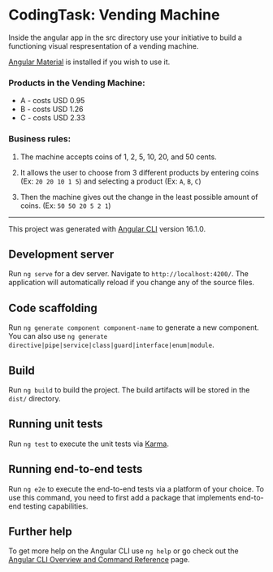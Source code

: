 # CodingTask: Vending Machine

Inside the angular app in the src directory use your initiative to build a functioning visual respresentation of a vending machine.

[Angular Material](https://material.angular.io/components/categories) is installed if you wish to use it.

### Products in the Vending Machine:

* A - costs USD 0.95
* B - costs USD 1.26
* C - costs USD 2.33

### Business rules:

1. The machine accepts coins of 1, 2, 5, 10, 20, and 50 cents.

2. It allows the user to choose from 3 different products by entering coins (Ex: `20 20 10 1 5`) and selecting a product (Ex: `A`, `B`, `C`)

3. Then the machine gives out the change in the least possible amount of coins. (Ex: `50 50 20 5 2 1`)

-------------------

This project was generated with [Angular CLI](https://github.com/angular/angular-cli) version 16.1.0.

## Development server

Run `ng serve` for a dev server. Navigate to `http://localhost:4200/`. The application will automatically reload if you change any of the source files.

## Code scaffolding

Run `ng generate component component-name` to generate a new component. You can also use `ng generate directive|pipe|service|class|guard|interface|enum|module`.

## Build

Run `ng build` to build the project. The build artifacts will be stored in the `dist/` directory.

## Running unit tests

Run `ng test` to execute the unit tests via [Karma](https://karma-runner.github.io).

## Running end-to-end tests

Run `ng e2e` to execute the end-to-end tests via a platform of your choice. To use this command, you need to first add a package that implements end-to-end testing capabilities.

## Further help

To get more help on the Angular CLI use `ng help` or go check out the [Angular CLI Overview and Command Reference](https://angular.io/cli) page.
